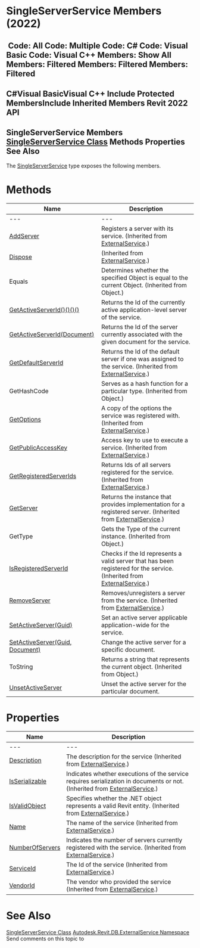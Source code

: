# SingleServerService Members (2022)

﻿
 Code: All Code: Multiple Code: C# Code: Visual Basic Code: Visual C++  Members: Show All Members: Filtered Members: Filtered Members: Filtered   
---  
C#Visual BasicVisual C++
Include Protected MembersInclude Inherited Members
Revit 2022 API  
---  
SingleServerService Members  
[SingleServerService Class](8491691e-2a26-684e-f43c-e8e0095fd129.md "SingleServerService Class") Methods Properties See Also  
---  
The [SingleServerService](8491691e-2a26-684e-f43c-e8e0095fd129.md "SingleServerService Class") type exposes the following members.
# Methods
| Name | Description |
| --- | --- |
| --- | --- | --- |
| [AddServer](6e60c7f3-83f3-dca5-745c-efd995421369.md "AddServer Method") | Registers a server with its service.  (Inherited from [ExternalService](0408e6d9-12d3-20e4-911e-6d299fe31b81.md "ExternalService Class").) |
| [Dispose](111746bc-4ade-6ef5-bff8-63f14d564166.md "Dispose Method") | (Inherited from [ExternalService](0408e6d9-12d3-20e4-911e-6d299fe31b81.md "ExternalService Class").) |
| Equals | Determines whether the specified Object is equal to the current Object. (Inherited from Object.) |
| [GetActiveServerId()()()()](3a297e1f-c338-a53c-24b2-d63ac4c4b844.md "GetActiveServerId Method") | Returns the Id of the currently active application-level server of the service. |
| [GetActiveServerId(Document)](db079180-d2a0-dd63-999c-92b995407bbb.md "GetActiveServerId Method \(Document\)") | Returns the Id of the server currently associated with the given document for the service. |
| [GetDefaultServerId](f348cd43-7480-2799-12ed-9d6dbc2b47b7.md "GetDefaultServerId Method") | Returns the Id of the default server if one was assigned to the service.  (Inherited from [ExternalService](0408e6d9-12d3-20e4-911e-6d299fe31b81.md "ExternalService Class").) |
| GetHashCode | Serves as a hash function for a particular type.  (Inherited from Object.) |
| [GetOptions](492cc7a7-9493-732e-a6a7-fd00b3b85773.md "GetOptions Method") | A copy of the options the service was registered with.  (Inherited from [ExternalService](0408e6d9-12d3-20e4-911e-6d299fe31b81.md "ExternalService Class").) |
| [GetPublicAccessKey](d40f5730-6deb-2b5c-1d42-b5abfbc2a625.md "GetPublicAccessKey Method") | Access key to use to execute a service.  (Inherited from [ExternalService](0408e6d9-12d3-20e4-911e-6d299fe31b81.md "ExternalService Class").) |
| [GetRegisteredServerIds](230b50ac-8db7-cf62-2502-3cb0fd217b35.md "GetRegisteredServerIds Method") | Returns Ids of all servers registered for the service.  (Inherited from [ExternalService](0408e6d9-12d3-20e4-911e-6d299fe31b81.md "ExternalService Class").) |
| [GetServer](839e6c3d-1f70-4668-781f-823baf005ff5.md "GetServer Method") | Returns the instance that provides implementation for a registered server.  (Inherited from [ExternalService](0408e6d9-12d3-20e4-911e-6d299fe31b81.md "ExternalService Class").) |
| GetType | Gets the Type of the current instance. (Inherited from Object.) |
| [IsRegisteredServerId](24077646-e04a-cd18-c9e9-0bc1f7cfbcba.md "IsRegisteredServerId Method") | Checks if the Id represents a valid server that has been registered for the service.  (Inherited from [ExternalService](0408e6d9-12d3-20e4-911e-6d299fe31b81.md "ExternalService Class").) |
| [RemoveServer](8659a6ce-c473-987a-beea-388f64c5f0f3.md "RemoveServer Method") | Removes/unregisters a server from the service.  (Inherited from [ExternalService](0408e6d9-12d3-20e4-911e-6d299fe31b81.md "ExternalService Class").) |
| [SetActiveServer(Guid)](8d559fcf-ab8b-8104-97a9-460897113bba.md "SetActiveServer Method \(Guid\)") | Set an active server applicable application-wide for the service. |
| [SetActiveServer(Guid, Document)](cd04f63b-9c63-2ea2-d69e-c9fc4bb13dd0.md "SetActiveServer Method \(Guid, Document\)") | Change the active server for a specific document. |
| ToString | Returns a string that represents the current object. (Inherited from Object.) |
| [UnsetActiveServer](58a704c0-d372-3ab1-60af-041575e8ddd4.md "UnsetActiveServer Method") | Unset the active server for the particular document. |

# Properties
| Name | Description |
| --- | --- |
| --- | --- | --- |
| [Description](d0fd2d4b-9b05-7c57-5918-81ab3140ad96.md "Description Property") | The description for the service  (Inherited from [ExternalService](0408e6d9-12d3-20e4-911e-6d299fe31b81.md "ExternalService Class").) |
| [IsSerializable](11302e75-b2d9-3281-c79d-aa0bf2423588.md "IsSerializable Property") | Indicates whether executions of the service requires serialization in documents or not.  (Inherited from [ExternalService](0408e6d9-12d3-20e4-911e-6d299fe31b81.md "ExternalService Class").) |
| [IsValidObject](bc2460fd-30a2-aba0-5e81-ceaa65fc2634.md "IsValidObject Property") | Specifies whether the .NET object represents a valid Revit entity.  (Inherited from [ExternalService](0408e6d9-12d3-20e4-911e-6d299fe31b81.md "ExternalService Class").) |
| [Name](dd73f984-ee0e-6e97-241f-53e4a62915e1.md "Name Property") | The name of the service  (Inherited from [ExternalService](0408e6d9-12d3-20e4-911e-6d299fe31b81.md "ExternalService Class").) |
| [NumberOfServers](e78d2848-05b8-2d85-82c8-6f3450ff2c46.md "NumberOfServers Property") | Indicates the number of servers currently registered with the service.  (Inherited from [ExternalService](0408e6d9-12d3-20e4-911e-6d299fe31b81.md "ExternalService Class").) |
| [ServiceId](a5988799-0b50-7b30-797d-ed7ef569287c.md "ServiceId Property") | The Id of the service  (Inherited from [ExternalService](0408e6d9-12d3-20e4-911e-6d299fe31b81.md "ExternalService Class").) |
| [VendorId](68781c7a-2932-eeb1-f483-e58fccec7c68.md "VendorId Property") | The vendor who provided the service  (Inherited from [ExternalService](0408e6d9-12d3-20e4-911e-6d299fe31b81.md "ExternalService Class").) |

# See Also
[SingleServerService Class](8491691e-2a26-684e-f43c-e8e0095fd129.md "SingleServerService Class")
[Autodesk.Revit.DB.ExternalService Namespace](a88f2d1d-c02f-a901-9543-44e4b5dd5fc9.md "Autodesk.Revit.DB.ExternalService Namespace")
Send comments on this topic to 